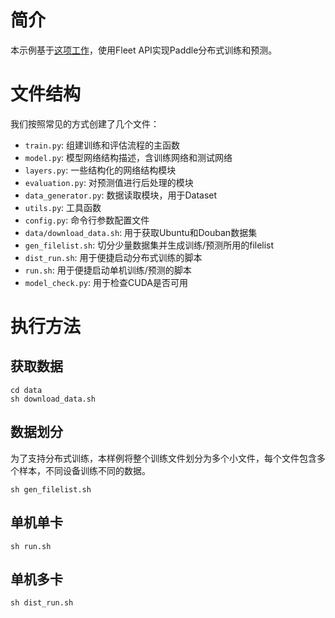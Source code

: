 # 简介
本示例基于[这项工作](https://github.com/PaddlePaddle/Research/tree/master/NLP/ACL2018-DAM)，使用Fleet API实现Paddle分布式训练和预测。

# 文件结构

我们按照常见的方式创建了几个文件：

* `train.py`: 组建训练和评估流程的主函数
* `model.py`: 模型网络结构描述，含训练网络和测试网络
* `layers.py`: 一些结构化的网络结构模块
* `evaluation.py`: 对预测值进行后处理的模块
* `data_generator.py`: 数据读取模块，用于Dataset
* `utils.py`: 工具函数
* `config.py`: 命令行参数配置文件
* `data/download_data.sh`: 用于获取Ubuntu和Douban数据集
* `gen_filelist.sh`: 切分少量数据集并生成训练/预测所用的filelist
* `dist_run.sh`: 用于便捷启动分布式训练的脚本
* `run.sh`: 用于便捷启动单机训练/预测的脚本
* `model_check.py`: 用于检查CUDA是否可用


# 执行方法

## 获取数据

``` code::bash
cd data
sh download_data.sh
```

## 数据划分
为了支持分布式训练，本样例将整个训练文件划分为多个小文件，每个文件包含多个样本，不同设备训练不同的数据。

``` code::bash
sh gen_filelist.sh
```

## 单机单卡

``` code::bash
sh run.sh
```

## 单机多卡

``` code::bash
sh dist_run.sh
```
